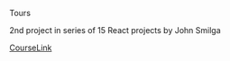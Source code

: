 Tours

2nd project in series of 15 React projects by John Smilga

[CourseLink](https://www.youtube.com/watch?v=a_7Z7C_JCyo)
